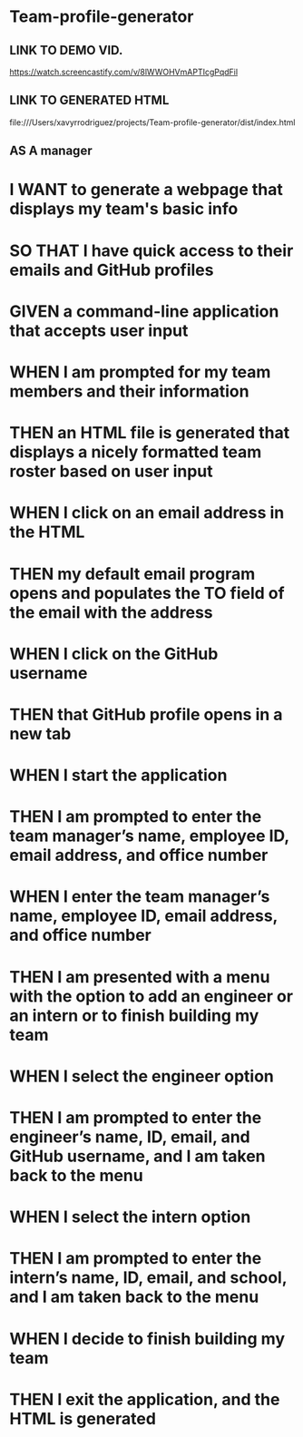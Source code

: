 # Team-profile-generator


## LINK TO DEMO VID.
https://watch.screencastify.com/v/8lWWOHVmAPTIcgPqdFil


## LINK TO GENERATED HTML
file:///Users/xavyrrodriguez/projects/Team-profile-generator/dist/index.html


## AS A manager
# I WANT to generate a webpage that displays my team's basic info
# SO THAT I have quick access to their emails and GitHub profiles


# GIVEN a command-line application that accepts user input
# WHEN I am prompted for my team members and their information
# THEN an HTML file is generated that displays a nicely formatted team roster based on user input
# WHEN I click on an email address in the HTML
# THEN my default email program opens and populates the TO field of the email with the address
# WHEN I click on the GitHub username
# THEN that GitHub profile opens in a new tab
# WHEN I start the application
# THEN I am prompted to enter the team manager’s name, employee ID, email address, and office number
# WHEN I enter the team manager’s name, employee ID, email address, and office number
# THEN I am presented with a menu with the option to add an engineer or an intern or to finish building my team
# WHEN I select the engineer option
# THEN I am prompted to enter the engineer’s name, ID, email, and GitHub username, and I am taken back to the menu
# WHEN I select the intern option
# THEN I am prompted to enter the intern’s name, ID, email, and school, and I am taken back to the menu
# WHEN I decide to finish building my team
# THEN I exit the application, and the HTML is generated

